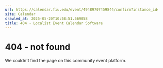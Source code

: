 ```yaml
---
url: https://calendar.fiu.edu/event/49489707459844/confirm?instance_id=49489707475213&return=https%3A%2F%2Fcalendar.fiu.edu%2Fmiami_beach_urban_studios_364
site: Calendar
crawled_at: 2025-05-20T10:58:51.569058
title: 404 - Localist Event Calendar Software
---
```


# 404 - not found
We couldn't find the page on this community event platform.
